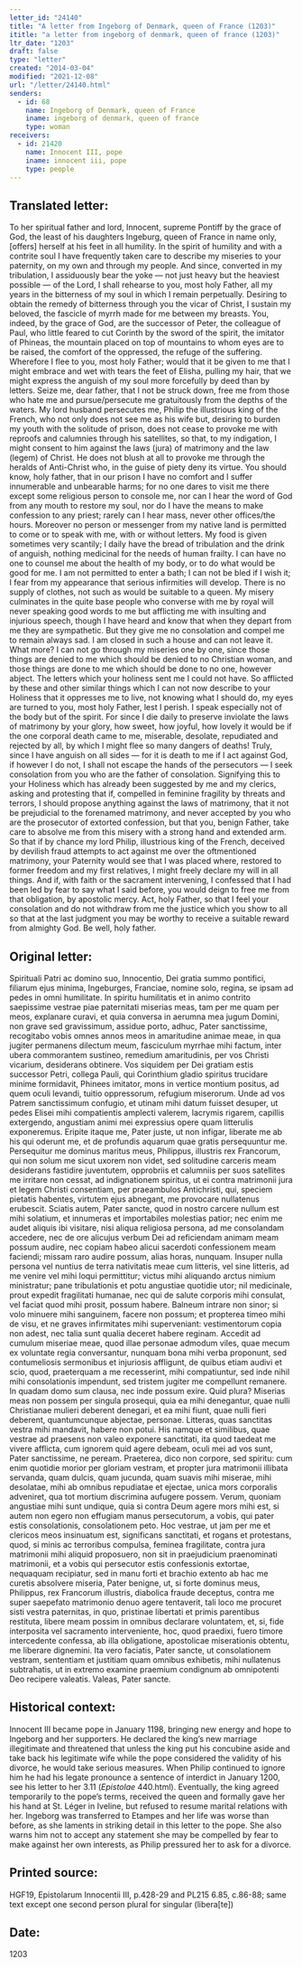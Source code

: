 ```yaml
---
letter_id: "24140"
title: "A letter from Ingeborg of Denmark, queen of France (1203)"
ititle: "a letter from ingeborg of denmark, queen of france (1203)"
ltr_date: "1203"
draft: false
type: "letter"
created: "2014-03-04"
modified: "2021-12-08"
url: "/letter/24140.html"
senders:
  - id: 68
    name: Ingeborg of Denmark, queen of France
    iname: ingeborg of denmark, queen of france
    type: woman
receivers:
  - id: 21420
    name: Innocent III, pope
    iname: innocent iii, pope
    type: people
---
```

<h2> Translated letter:</h2>To her spiritual father and lord, Innocent, supreme Pontiff by the grace of God, the least of his daughters Ingeburg, queen of France in name only, [offers] herself at his feet in all humility.
In the spirit of humility and with a contrite soul I have frequently taken care to describe my miseries to your paternity, on my own and through my people.  And since, converted in my tribulation, I assiduously bear the yoke — not just heavy but the heaviest possible — of the Lord, I shall rehearse to you, most holy Father, all my years in the bitterness of my soul in which I remain perpetually.  Desiring to obtain the remedy of bitterness through you the vicar of Christ, I sustain my beloved, the fascicle of myrrh made for me between my breasts.  You, indeed, by the grace of God, are the successor of Peter, the colleague of Paul, who little feared to cut Corinth by the sword of the spirit, the imitator of Phineas, the mountain placed on top of mountains to whom eyes are to be raised, the comfort of the oppressed, the refuge of the suffering.  Wherefore I flee to you, most holy Father; would that it be given to me that I might embrace and wet with tears the feet of Elisha, pulling my hair, that we might express the anguish of my soul more forcefully by deed than by letters.  Seize me, dear father, that I not be struck down, free me from those who hate me and pursue/persecute me gratuitously from the depths of the waters.
My lord husband persecutes me, Philip the illustrious king of the French, who not only does not see me as his wife but, desiring to burden my youth with the solitude of prison, does not cease to provoke me with reproofs and calumnies through his satellites, so that, to my indigation, I might consent to him against the laws (jura) of matrimony and the law (legem) of Christ.  He does not blush at all to provoke me through the heralds of Anti-Christ who, in the guise of piety deny its virtue.  You should know, holy father, that in our prison I have no comfort and I suffer innumerable and unbearable harms; for no one dares to visit me there except some religious person to console me, nor can I hear the word of God from any mouth to restore my soul, nor do I have the means to make confession to any priest; rarely can I hear mass, never other offices/the hours.  Moreover no person or messenger from my native land is permitted to come or to speak with me, with or without letters.  My food is given sometimes very scantily; I daily have the bread of tribulation and the drink of anguish, nothing medicinal for the needs of human frailty.  I can have no one to counsel me about the health of my body, or to do what would be good for me.  I am not permitted to enter a bath; I can not be bled if I wish it; I fear from my appearance that serious infirmities will develop.  There is no supply of clothes, not such as would be suitable to a queen.  My misery culminates in the quite base people who converse with me by royal will never speaking good words to me but afflicting me with insulting and injurious speech, though I have heard and know that when they depart from me they are sympathetic.  But they give me no consolation and compel me to remain always sad.  I am closed in such a house and can not leave it.
What more?  I can not go through my miseries one by one, since those things are denied to me which should be denied to no Christian woman, and those things are done to me which should be done to no one, however abject.  The letters which your holiness sent me I could not have.  So afflicted by these and other similar things which I can not now describe to your Holiness that it oppresses me to live, not knowing what I should do, my eyes are turned to you, most holy Father, lest I perish.  I speak especially not of the body but of the spirit.  For since I die daily to preserve inviolate the laws of matrimony by your glory, how sweet, how joyful, how lovely it would be if the one corporal death came to me, miserable, desolate, repudiated and rejected by all, by which I might flee so many dangers of deaths!  Truly, since I have anguish on all sides — for it is death to me if I act against God, if however I do not, I shall not escape the hands of the persecutors — I seek consolation from you who are the father of consolation.  Signifying this to your Holiness which has already been suggested by me and my clerics, asking and protesting that if, compelled in feminine fragility by threats and terrors, I should propose anything against the laws of matrimony, that it not be prejudicial to the forenamed matrimony, and never accepted by you who are the prosecutor of extorted confession, but that you, benign Father, take care to absolve me from this misery with a strong hand and extended arm.  So that if by chance my lord Philip, illustrious king of the French, deceived by devilish fraud attempts to act against me over the oftmentioned matrimony, your Paternity would see that I was placed where, restored to former freedom and my first relatives, I might freely declare my will in all things.  And if, with faith or the sacrament intervening, I confessed that I had been led by fear to say what I said before, you would deign to free me from that obligation, by apostolic mercy.  Act, holy Father, so that I feel your consolation and do not withdraw from me the justice which you show to all so that at the last judgment you may be worthy to receive a suitable reward from almighty God.  Be well, holy father.
<h2 class="mt-4"> Original letter:</h2>Spirituali Patri ac domino suo, Innocentio, Dei gratia summo pontifici, filiarum ejus minima, Ingeburges, Franciae, nomine solo, regina, se ipsam ad pedes in omni humilitate. In spiritu humilitatis et in animo contrito saepissime vestrae piae paternitati miserias meas, tam per me quam per meos, explanare curavi, et quia conversa in aerumna mea jugum Domini, non grave sed gravissimum, assidue porto, adhuc, Pater sanctissime, recogitabo vobis omnes annos meos in amaritudine animae meae, in qua jugiter permanens dilectum meum, fasciculum myrrhae mihi factum, inter ubera commorantem sustineo, remedium amaritudinis, per vos Christi vicarium, desiderans obtinere. Vos siquidem per Dei gratiam estis successor Petri, collega Pauli, qui Corinthium gladio spiritus trucidare minime formidavit, Phinees imitator, mons in vertice montium positus, ad quem oculi levandi, tuitio oppressorum, refugium miserorum. Unde ad vos Patrem sanctissimum confugio, et utinam mihi datum fuisset desuper, ut pedes Elisei mihi compatientis amplecti valerem, lacrymis rigarem, capillis extergendo, angustiam animi mei expressius opere quam litterulis exponeremus. Eripite itaque me, Pater juste, ut non infigar, liberate me ab his qui oderunt me, et de profundis aquarum quae gratis persequuntur me. Persequitur me dominus maritus meus, Philippus, illustris rex Francorum, qui non solum me sicut uxorem non videt, sed solitudine carceris meam desiderans fastidire juventutem, opprobriis et calumniis per suos satellites me irritare non cessat, ad indignationem spiritus, ut ei contra matrimonii jura et legem Christi consentiam, per praeambulos Antichristi, qui, speciem pietatis habentes, virtutem ejus abnegant, me provocare nullatenus erubescit. Sciatis autem, Pater sancte, quod in nostro carcere nullum est mihi solatium, et innumeras et importabiles molestias patior; nec enim me audet aliquis ibi visitare, nisi aliqua religiosa persona, ad me consolandam accedere, nec de ore alicujus verbum Dei ad reficiendam animam meam possum audire, nec copiam habeo alicui sacerdoti confessionem meam faciendi; missam raro audire possum, alias horas, nunquam. Insuper nulla persona vel nuntius de terra nativitatis meae cum litteris, vel sine litteris, ad me venire vel mihi loqui permittitur; victus mihi aliquando arctus nimium ministratur; pane tribulationis et potu angustiae quotidie utor; nil medicinale, prout expedit fragilitati humanae, nec qui de salute corporis mihi consulat, vel faciat quod mihi prosit, possum habere. Balneum intrare non sinor; si volo minuere mihi sanguinem, facere non possum; et propterea timeo mihi de visu, et ne graves infirmitates mihi superveniant: vestimentorum copia non adest, nec talia sunt qualia deceret habere reginam. Accedit ad cumulum miseriae meae, quod illae personae admodum viles, quae mecum ex voluntate regia conversantur, nunquam bona mihi verba proponunt, sed contumeliosis sermonibus et injuriosis affligunt, de quibus etiam audivi et scio, quod, praeterquam a me recesserint, mihi compatiuntur, sed inde nihil mihi consolationis impendunt, sed tristem jugiter me compellunt remanere. In quadam domo sum clausa, nec inde possum exire. Quid plura? Miserias meas non possem per singula prosequi, quia ea mihi denegantur, quae nulli Christianae mulieri deberent denegari, et ea mihi fiunt, quae nulli fieri deberent, quantumcunque abjectae, personae. Litteras, quas sanctitas vestra mihi mandavit, habere non potui. His namque et similibus, quae vestrae ad praesens non valeo exponere sanctitati, ita quod taedeat me vivere afflicta, cum ignorem quid agere debeam, oculi mei ad vos sunt, Pater sanctissime, ne peream. Praeterea, dico non corpore, sed spiritu: cum enim quotidie morior per gloriam vestram, et propter jura matrimonii illibata servanda, quam dulcis, quam jucunda, quam suavis mihi miserae, mihi desolatae, mihi ab omnibus repudiatae et ejectae, unica mors corporalis adveniret, qua tot mortium discrimina aufugere possem. Verum, quoniam angustiae mihi sunt undique, quia si contra Deum agere mors mihi est, si autem non egero non effugiam manus persecutorum, a vobis, qui pater estis consolationis, consolationem peto. Hoc vestrae, ut jam per me et clericos meos insinuatum est, significans sanctitati, et rogans et protestans, quod, si minis ac terroribus compulsa, feminea fragilitate, contra jura matrimonii mihi aliquid proposuero, non sit in praejudicium praenominati matrimonii, et a vobis qui persecutor estis confessionis extortae, nequaquam recipiatur, sed in manu forti et brachio extento ab hac me curetis absolvere miseria, Pater benigne, ut, si forte dominus meus, Philippus, rex Francorum illustris, diabolica fraude deceptus, contra me super saepefato matrimonio denuo agere tentaverit, tali loco me procuret sisti vestra paternitas, in quo, pristinae libertati et primis parentibus restituta, libere meam possim in omnibus declarare voluntatem, et, si, fide interposita vel sacramento interveniente, hoc, quod praedixi, fuero timore intercedente confessa, ab illa obligatione, apostolicae miserationis obtentu, me liberare dignemini. Ita vero faciatis, Pater sancte, ut consolationem vestram, sententiam et justitiam quam omnibus exhibetis, mihi nullatenus subtrahatis, ut in extremo examine praemium condignum ab omnipotenti Deo recipere valeatis. Valeas, Pater sancte.
<h2 class="mt-4"> Historical context:</h2><p>Innocent III became pope in January 1198, bringing new energy and hope to Ingeborg and her supporters. He declared the king’s new marriage illegitimate and threatened that unless the king put his concubine aside and take back his legitimate wife while the pope considered the validity of his divorce, he would take serious measures. When Philip continued to ignore him he had his legate pronounce a sentence of interdict in January 1200, see his letter to her 3.11 (<em>Epistolae</em> 440.html). Eventually, the king agreed temporarily to the pope’s terms, received the queen and formally gave her his hand at St. Léger in Iveline, but refused to resume marital relations with her. Ingeborg was transferred to Etampes and her life was worse than before, as she laments in striking detail in this letter to the pope. She also warns him not to accept any statement she may be compelled by fear to make against her own interests, as Philip pressured her to ask for a divorce.</p><h2 class="mt-4"> Printed source:</h2>HGF19, Epistolarum Innocentii III, p.428-29 and PL215 6.85, c.86-88; same text except one second person plural for singular (libera[te])
<h2 class="mt-4"> Date:</h2>1203